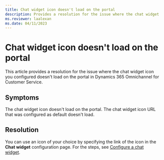 ```yaml
---
title: Chat widget icon doesn't load on the portal
description: Provides a resolution for the issue where the chat widget icon doesn't load on the portal in Dynamics 365 Omnichannel for Customer Service.
ms.reviewer: laalexan
ms.date: 04/11/2023
---
```

# Chat widget icon doesn't load on the portal

This article provides a resolution for the issue where the chat widget icon you configured doesn't load on the portal in Dynamics 365 Omnichannel for Customer Service.

## Symptoms

The chat widget icon doesn't load on the portal. The chat widget icon URL that was configured as default doesn't load.

## Resolution

You can use an icon of your choice by specifying the link of the icon in the **Chat widget** configuration page. For the steps, see [Configure a chat widget](/dynamics365/customer-service/add-chat-widget#configure-a-chat-widget).
